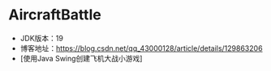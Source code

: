 # AircraftBattle
 * JDK版本：19
 * 博客地址：<a>https://blog.csdn.net/qq_43000128/article/details/129863206</a>
 * [使用Java Swing创建飞机大战小游戏]
